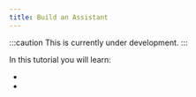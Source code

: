 ```yaml
---
title: Build an Assistant
---
```


:::caution
This is currently under development.
:::

In this tutorial you will learn:

-
-
